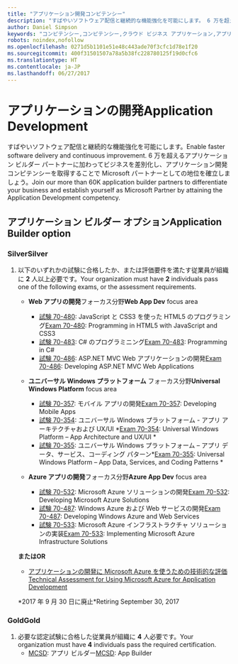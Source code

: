 ```yaml
---
title: "アプリケーション開発コンピテンシー"
description: "すばやいソフトウェア配信と継続的な機能強化を可能にします。 6 万を超えるアプリケーション ビルダー パートナーに加わってビジネスを差別化し、アプリケーション開発コンピテンシーを取得することで Microsoft パートナーとしての地位を確立しましょう。"
author: Daniel Simpson
keywords: "コンピテンシー,コンピテンシー,クラウド ビジネス アプリケーション,アプリケーション開発"
robots: noindex,nofollow
ms.openlocfilehash: 0271d5b1101e51e48c443ade70f3cfc1d78e1f20
ms.sourcegitcommit: 400f31501507a78a5b38fc228780125f19d0cfc6
ms.translationtype: HT
ms.contentlocale: ja-JP
ms.lasthandoff: 06/27/2017
---
```

# <a name="application-development"></a><span data-ttu-id="2140f-105">アプリケーションの開発</span><span class="sxs-lookup"><span data-stu-id="2140f-105">Application Development</span></span> 

<span data-ttu-id="2140f-106">すばやいソフトウェア配信と継続的な機能強化を可能にします。</span><span class="sxs-lookup"><span data-stu-id="2140f-106">Enable faster software delivery and continuous improvement.</span></span> <span data-ttu-id="2140f-107">6 万を超えるアプリケーション ビルダー パートナーに加わってビジネスを差別化し、アプリケーション開発コンピテンシーを取得することで Microsoft パートナーとしての地位を確立しましょう。</span><span class="sxs-lookup"><span data-stu-id="2140f-107">Join our more than 60K application builder partners to differentiate your business and establish yourself as Microsoft Partner by attaining the Application Development competency.</span></span>

## <a name="application-builder-option"></a><span data-ttu-id="2140f-108">アプリケーション ビルダー オプション</span><span class="sxs-lookup"><span data-stu-id="2140f-108">Application Builder option</span></span>

### <a name="silver"></a><span data-ttu-id="2140f-109">Silver</span><span class="sxs-lookup"><span data-stu-id="2140f-109">Silver</span></span>
1. <span data-ttu-id="2140f-110">以下のいずれかの試験に合格したか、または評価要件を満たす従業員が組織に **2** 人以上必要です。</span><span class="sxs-lookup"><span data-stu-id="2140f-110">Your organization must have **2** individuals pass one of the following exams, or the assessment requirements.</span></span>

    - <span data-ttu-id="2140f-111">**Web アプリの開発**フォーカス分野</span><span class="sxs-lookup"><span data-stu-id="2140f-111">**Web App Dev** focus area</span></span>
        - <span data-ttu-id="2140f-112">[試験 70-480](https://www.microsoft.com/en-us/learning/exam-70-480.aspx): JavaScript と CSS3 を使った HTML5 のプログラミング</span><span class="sxs-lookup"><span data-stu-id="2140f-112">[Exam 70-480](https://www.microsoft.com/en-us/learning/exam-70-480.aspx): Programming in HTML5 with JavaScript and CSS3</span></span>  
        - <span data-ttu-id="2140f-113">[試験 70-483](https://www.microsoft.com/en-us/learning/exam-70-483.aspx): C# のプログラミニング</span><span class="sxs-lookup"><span data-stu-id="2140f-113">[Exam 70-483](https://www.microsoft.com/en-us/learning/exam-70-483.aspx): Programming in C#</span></span> 
        - <span data-ttu-id="2140f-114">[試験 70-486](https://www.microsoft.com/en-us/learning/exam-70-486.aspx): ASP.NET MVC Web アプリケーションの開発</span><span class="sxs-lookup"><span data-stu-id="2140f-114">[Exam 70-486](https://www.microsoft.com/en-us/learning/exam-70-486.aspx): Developing ASP.NET MVC Web Applications</span></span>  

    - <span data-ttu-id="2140f-115">**ユニバーサル Windows プラットフォーム** フォーカス分野</span><span class="sxs-lookup"><span data-stu-id="2140f-115">**Universal Windows Platform** focus area</span></span>
        - <span data-ttu-id="2140f-116">[試験 70-357](https://www.microsoft.com/en-us/learning/exam-70-357.aspx): モバイル アプリの開発</span><span class="sxs-lookup"><span data-stu-id="2140f-116">[Exam 70-357](https://www.microsoft.com/en-us/learning/exam-70-357.aspx): Developing Mobile Apps</span></span> 
        - <span data-ttu-id="2140f-117">[試験 70-354](https://www.microsoft.com/en-us/learning/exam-70-354.aspx): ユニバーサル Windows プラットフォーム - アプリ アーキテクチャおよび UX/UI *</span><span class="sxs-lookup"><span data-stu-id="2140f-117">[Exam 70-354](https://www.microsoft.com/en-us/learning/exam-70-354.aspx): Universal Windows Platform – App Architecture and UX/UI *</span></span>  
        - <span data-ttu-id="2140f-118">[試験 70-355](https://www.microsoft.com/en-us/learning/exam-70-355.aspx): ユニバーサル Windows プラットフォーム – アプリ データ、サービス、コーディング パターン*</span><span class="sxs-lookup"><span data-stu-id="2140f-118">[Exam 70-355](https://www.microsoft.com/en-us/learning/exam-70-355.aspx): Universal Windows Platform – App Data, Services, and Coding Patterns *</span></span>  

    - <span data-ttu-id="2140f-119">**Azure アプリの開発**フォーカス分野</span><span class="sxs-lookup"><span data-stu-id="2140f-119">**Azure App Dev** focus area</span></span>
        - <span data-ttu-id="2140f-120">[試験 70-532](https://www.microsoft.com/en-us/learning/exam-70-532.aspx): Microsoft Azure ソリューションの開発</span><span class="sxs-lookup"><span data-stu-id="2140f-120">[Exam 70-532](https://www.microsoft.com/en-us/learning/exam-70-532.aspx): Developing Microsoft Azure Solutions</span></span> 
        - <span data-ttu-id="2140f-121">[試験 70-487](https://www.microsoft.com/en-us/learning/exam-70-487.aspx): Windows Azure および Web サービスの開発</span><span class="sxs-lookup"><span data-stu-id="2140f-121">[Exam 70-487](https://www.microsoft.com/en-us/learning/exam-70-487.aspx): Developing Windows Azure and Web Services</span></span>
        - <span data-ttu-id="2140f-122">[試験 70-533](https://www.microsoft.com/en-us/learning/exam-70-533.aspx): Microsoft Azure インフラストラクチャ ソリューションの実装</span><span class="sxs-lookup"><span data-stu-id="2140f-122">[Exam 70-533](https://www.microsoft.com/en-us/learning/exam-70-533.aspx): Implementing Microsoft Azure Infrastructure Solutions</span></span>   

    **<span data-ttu-id="2140f-123">または</span><span class="sxs-lookup"><span data-stu-id="2140f-123">OR</span></span>** 

    -  [<span data-ttu-id="2140f-124">アプリケーションの開発に Microsoft Azure を使うための技術的な評価</span><span class="sxs-lookup"><span data-stu-id="2140f-124">Technical Assessment for Using Microsoft Azure for Application Development</span></span>](https://partneruniversity.microsoft.com/?whr=uri:MicrosoftAccount&courseId=12213&scoId=lyCxoLBVB_4105299993)
    
    <span data-ttu-id="2140f-125">*2017 年 9 月 30 日に廃止</span><span class="sxs-lookup"><span data-stu-id="2140f-125">*Retiring September 30, 2017</span></span>  

### <a name="gold"></a><span data-ttu-id="2140f-126">Gold</span><span class="sxs-lookup"><span data-stu-id="2140f-126">Gold</span></span>
1. <span data-ttu-id="2140f-127">必要な認定試験に合格した従業員が組織に **4** 人必要です。</span><span class="sxs-lookup"><span data-stu-id="2140f-127">Your organization must have **4** individuals pass the required certification.</span></span>
    - <span data-ttu-id="2140f-128">[MCSD](https://www.microsoft.com/en-us/learning/mcsd-app-builder-certification.aspx): アプリ ビルダー</span><span class="sxs-lookup"><span data-stu-id="2140f-128">[MCSD](https://www.microsoft.com/en-us/learning/mcsd-app-builder-certification.aspx): App Builder</span></span> 

